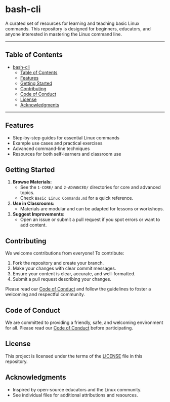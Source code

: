 # bash-cli

A curated set of resources for learning and teaching basic Linux commands. This repository is designed for beginners, educators, and anyone interested in mastering the Linux command line.

---

## Table of Contents

- [bash-cli](#bash-cli)
  - [Table of Contents](#table-of-contents)
  - [Features](#features)
  - [Getting Started](#getting-started)
  - [Contributing](#contributing)
  - [Code of Conduct](#code-of-conduct)
  - [License](#license)
  - [Acknowledgments](#acknowledgments)

---

## Features

- Step-by-step guides for essential Linux commands
- Example use cases and practical exercises
- Advanced command-line techniques
- Resources for both self-learners and classroom use

## Getting Started

1. **Browse Materials:**
   - See the `1-CORE/` and `2-ADVANCED/` directories for core and advanced topics.
   - Check `Basic Linux Commands.md` for a quick reference.
2. **Use in Classrooms:**
   - Materials are modular and can be adapted for lessons or workshops.
3. **Suggest Improvements:**
   - Open an issue or submit a pull request if you spot errors or want to add content.

## Contributing

We welcome contributions from everyone! To contribute:

1. Fork the repository and create your branch.
2. Make your changes with clear commit messages.
3. Ensure your content is clear, accurate, and well-formatted.
4. Submit a pull request describing your changes.

Please read our [Code of Conduct](#code-of-conduct) and follow the guidelines to foster a welcoming and respectful community.

## Code of Conduct

We are committed to providing a friendly, safe, and welcoming environment for all. Please read our [Code of Conduct](https://www.contributor-covenant.org/version/2/1/code_of_conduct/) before participating.

## License

This project is licensed under the terms of the [LICENSE](LICENSE) file in this repository.

## Acknowledgments

- Inspired by open-source educators and the Linux community.
- See individual files for additional attributions and resources.
